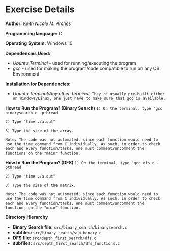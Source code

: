 # Exercise Details

**Author:** _Keith Nicole M. Arches_

**Programming language:** C

**Operating System:** Windows 10

**Dependencies Used:**
- _Ubuntu Terminal_ - used for running/executing the program
- _gcc_ - used for making the program/code compatible to run on any OS Environment.


**Installation for Dependencies:**
- _Ubuntu Terminal/Any other Terminal_: `They're usually pre-built either on Windows/Linux, one just have to make sure that gcc is available.`

**How to Run the Program? (Binary Search)**
`1) On the terminal, type "gcc binarysearch.c -pthread`

`2) Type "time ./a.out"`

`3) Type the size of the array.`

`Note: The code was not automated, since each function would need to use the time command from C individually. As such, in order to check each and every function/tasks, one must comment/uncomment the functions on the "main" function.`

**How to Run the Program? (DFS)**
`1) On the terminal, type "gcc dfs.c -pthread`

`2) Type "time ./a.out"`

`3) Type the size of the matrix.`

`Note: The code was not automated, since each function would need to use the time command from C individually. As such, in order to check each and every function/tasks, one must comment/uncomment the functions on the "main" function.`

**Directory Hierarchy**
- **Binary Search file:** `src/binary_search/binarysearch.c`
- **subfiles:** `src/binary_search/sub_binary.c`
- **DFS file:** `src/depth_first_search/dfs.c`
- **subfiles:** `src/depth_first_search/dfs_functions.c`
